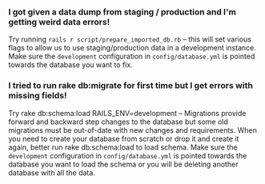 ### I got given a data dump from staging / production and I'm getting weird data errors!

Try running `rails r script/prepare_imported_db.rb` – this will set various flags to allow us to use staging/production data in a development instance. Make sure the `development` configuration in `config/database.yml` is pointed towards the database you want to fix.

### I tried to run rake db:migrate for first time but I get errors with missing fields!

Try rake db:schema:load RAILS_ENV=development – Migrations provide forward and backward step changes to the database but some old migrations must be out-of-date with new changes and requirements.  When you need to create your database from scratch or drop it and create it again, better run rake db:schema:load to load schema. Make sure the `development` configuration in `config/database.yml` is pointed towards the database you want to load the schema or you will be deleting another database with all the data.